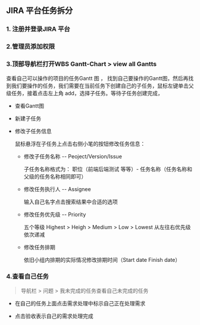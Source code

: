 ##    JIRA 平台任务拆分

### 1. 注册并登录JIRA 平台

### 2.管理员添加权限

### 3.顶部导航栏打开WBS Gantt-Chart  > view all Gantts

查看自己可以操作的项目的任务Gantt 图 ， 找到自己要操作的Gantt图，然后再找到我们要操作的任务，我们需要在当前任务下创建自己的子任务，鼠标左键单击父级任务，接着点击左上角
add，选择子任务。等待子任务创建完成，

+ 查看Gantt图

+ 新建子任务

+ 修改子任务信息

  鼠标悬浮在子任务上点击右侧小笔的按钮修改任务信息：

  + 修改子任务名称 -- Peoject/Version/Issue

     子任务名称格式为： 职位（前端后端测试 等等）- 任务名称（任务名称和父级的任务名称相同即可）

  + 修改任务执行人 -- Assignee

    输入自己名字点击搜索结果中合适的选项

  + 修改任务优先级 -- Priority

    五个等级 Highest > Heigh > Medium > Low > Lowest  从左往右优先级依次递减

  + 修改任务排期 

    依旧小组内排期的实际情况修改排期时间（Start date  Finish date）

### 4.查看自己任务

>  导航栏 > 问题 > 我未完成的任务查看自己未完成的任务

+ 在自己的任务上面点击需求处理中标示自己正在处理需求

+ 点击验收表示自己的需求处理完成








